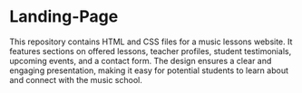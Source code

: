# Landing-Page
 This repository contains HTML and CSS files for a music lessons website. It features sections on offered lessons, teacher profiles, student testimonials, upcoming events, and a contact form. The design ensures a clear and engaging presentation, making it easy for potential students to learn about and connect with the music school.
